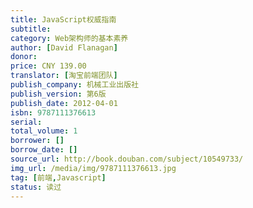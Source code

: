 ```yaml
---
title: JavaScript权威指南
subtitle: 
category: Web架构师的基本素养
author: [David Flanagan]
donor: 
price: CNY 139.00
translator: [淘宝前端团队]
publish_company: 机械工业出版社
publish_version: 第6版
publish_date: 2012-04-01
isbn: 9787111376613
serial: 
total_volume: 1
borrower: []
borrow_date: []
source_url: http://book.douban.com/subject/10549733/
img_url: /media/img/9787111376613.jpg
tag: [前端,Javascript]
status: 读过
---
```

